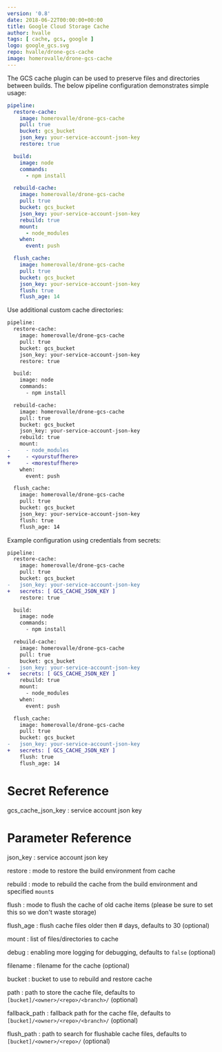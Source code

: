 ```yaml
---
version: '0.8'
date: 2018-06-22T00:00:00+00:00
title: Google Cloud Storage Cache
author: hvalle
tags: [ cache, gcs, google ]
logo: google_gcs.svg
repo: hvalle/drone-gcs-cache
image: homerovalle/drone-gcs-cache
---
```


The GCS cache plugin can be used to preserve files and directories between builds. The below pipeline configuration demonstrates simple usage:

```yaml
pipeline:
  restore-cache:
    image: homerovalle/drone-gcs-cache
    pull: true
    bucket: gcs_bucket
    json_key: your-service-account-json-key
    restore: true

  build:
    image: node
    commands:
      - npm install

  rebuild-cache:
    image: homerovalle/drone-gcs-cache
    pull: true
    bucket: gcs_bucket
    json_key: your-service-account-json-key
    rebuild: true
    mount:
      - node_modules
    when:
      event: push

  flush_cache:
    image: homerovalle/drone-gcs-cache
    pull: true
    bucket: gcs_bucket
    json_key: your-service-account-json-key
    flush: true
    flush_age: 14
```

Use additional custom cache directories:

```diff
pipeline:
  restore-cache:
    image: homerovalle/drone-gcs-cache
    pull: true
    bucket: gcs_bucket
    json_key: your-service-account-json-key
    restore: true

  build:
    image: node
    commands:
      - npm install

  rebuild-cache:
    image: homerovalle/drone-gcs-cache
    pull: true
    bucket: gcs_bucket
    json_key: your-service-account-json-key
    rebuild: true
    mount:
-     - node_modules
+     - <yourstuffhere>
+     - <morestuffhere>
    when:
      event: push

  flush_cache:
    image: homerovalle/drone-gcs-cache
    pull: true
    bucket: gcs_bucket
    json_key: your-service-account-json-key
    flush: true
    flush_age: 14
```

Example configuration using credentials from secrets:

```diff
pipeline:
  restore-cache:
    image: homerovalle/drone-gcs-cache
    pull: true
    bucket: gcs_bucket
-   json_key: your-service-account-json-key
+   secrets: [ GCS_CACHE_JSON_KEY ]
    restore: true

  build:
    image: node
    commands:
      - npm install

  rebuild-cache:
    image: homerovalle/drone-gcs-cache
    pull: true
    bucket: gcs_bucket
-   json_key: your-service-account-json-key
+   secrets: [ GCS_CACHE_JSON_KEY ]
    rebuild: true
    mount:
      - node_modules
    when:
      event: push

  flush_cache:
    image: homerovalle/drone-gcs-cache
    pull: true
    bucket: gcs_bucket
-   json_key: your-service-account-json-key
+   secrets: [ GCS_CACHE_JSON_KEY ]
    flush: true
    flush_age: 14
```

# Secret Reference

gcs_cache_json_key
: service account json key

# Parameter Reference

json_key
: service account json key

restore
: mode to restore the build environment from cache

rebuild
: mode to rebuild the cache from the build environment and specified `mount`s

flush
: mode to flush the cache of old cache items (please be sure to set this so we don't waste storage)

flush_age
: flush cache files older then # days, defaults to 30 (optional)

mount
: list of files/directories to cache

debug
: enabling more logging for debugging, defaults to `false` (optional)

filename
: filename for the cache (optional)

bucket
: bucket to use to rebuild and restore cache

path
: path to store the cache file, defaults to `[bucket]/<owner>/<repo>/<branch>/` (optional)

fallback_path
: fallback path for the cache file, defaults to `[bucket]/<owner>/<repo>/<branch>/` (optional)

flush_path
: path to search for flushable cache files, defaults to `[bucket]/<owner>/<repo>/` (optional)
